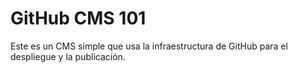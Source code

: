 # GitHub CMS 101

Este es un CMS simple que usa la infraestructura de GitHub para el despliegue y la publicación.